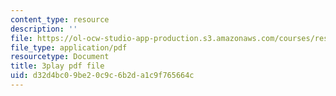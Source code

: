 ```yaml
---
content_type: resource
description: ''
file: https://ol-ocw-studio-app-production.s3.amazonaws.com/courses/res-6-012-introduction-to-probability-spring-2018/d32d4bc09be20c9c6b2da1c9f765664c_ZgCBmERwZlI.pdf
file_type: application/pdf
resourcetype: Document
title: 3play pdf file
uid: d32d4bc0-9be2-0c9c-6b2d-a1c9f765664c
---
```

